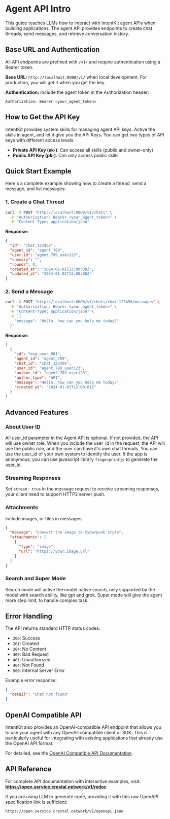 # Agent API Intro

This guide teaches LLMs how to interact with IntentKit agent APIs when building applications. The agent API provides endpoints to create chat threads, send messages, and retrieve conversation history.

## Base URL and Authentication

All API endpoints are prefixed with `/v1/` and require authentication using a Bearer token.

**Base URL:** `http://localhost:8000/v1/` when local development. For production, you will get it when you get the key.

**Authentication:** Include the agent token in the Authorization header:
```
Authorization: Bearer <your_agent_token>
```
## How to Get the API Key

IntentKit provides system skills for managing agent API keys. Active the skills in agent, and let it give you the API Keys. You can get two types of API keys with different access levels:

- **Private API Key (sk-)**: Can access all skills (public and owner-only)
- **Public API Key (pk-)**: Can only access public skills

## Quick Start Example

Here's a complete example showing how to create a thread, send a message, and list messages:

### 1. Create a Chat Thread

```bash
curl -X POST "http://localhost:8000/v1/chats" \
  -H "Authorization: Bearer <your_agent_token>" \
  -H "Content-Type: application/json"
```

**Response:**
```json
{
  "id": "chat_123456",
  "agent_id": "agent_789",
  "user_id": "agent_789_user123",
  "summary": "",
  "rounds": 0,
  "created_at": "2024-01-01T12:00:00Z",
  "updated_at": "2024-01-01T12:00:00Z"
}
```

### 2. Send a Message

```bash
curl -X POST "http://localhost:8000/v1/chats/chat_123456/messages" \
  -H "Authorization: Bearer <your_agent_token>" \
  -H "Content-Type: application/json" \
  -d '{
    "message": "Hello, how can you help me today?"
  }'
```

**Response:**
```json
[
  {
    "id": "msg_user_001",
    "agent_id": "agent_789",
    "chat_id": "chat_123456",
    "user_id": "agent_789_user123",
    "author_id": "agent_789_user123",
    "author_type": "API",
    "message": "Hello, how can you help me today?",
    "created_at": "2024-01-01T12:00:01Z"
  }
]
```

## Advanced Features

### About User ID
All user_id parameter in the Agent API is optional. If not provided, the API will use owner role. 
When you include the user_id in the request, the API will use the public role, and the user can have 
it's own chat threads. You can use the user_id of your own system to identify the user. 
If the app is anonymous, you can use javascript library `fingerprintjs` to generate the user_id.

### Streaming Responses
Set `stream: true` in the message request to receive streaming responses, 
your client need to support HTTP2 server push.

### Attachments
Include images, or files in messages:

```json
{
  "message": "Convert the image to Cyberpunk style",
  "attachments": [
    {
      "type": "image",
      "url": "https://your.image.url"
    }
  ]
}
```

### Search and Super Mode
Search mode will active the model native search, only supported by the model with search ability, like gpt and grok. 
Super mode will give the agent more step limit, to handle complex task.

## Error Handling

The API returns standard HTTP status codes:
- `200`: Success
- `201`: Created
- `204`: No Content
- `400`: Bad Request
- `401`: Unauthorized
- `404`: Not Found
- `500`: Internal Server Error

Example error response:
```json
{
  "detail": "Chat not found"
}
```

## OpenAI Compatible API

IntentKit also provides an OpenAI-compatible API endpoint that allows you to use your agent with any OpenAI-compatible client or SDK. This is particularly useful for integrating with existing applications that already use the OpenAI API format.

For detailed, see the [OpenAI Compatible API Documentation](openai_compatible.md).

## API Reference

For complete API documentation with interactive examples, visit:
**https://open.service.crestal.network/v1/redoc**

If you are using LLM to generate code, providing it with this raw OpenAPI specification link is sufficient:
```
https://open.service.crestal.network/v1/openapi.json
```